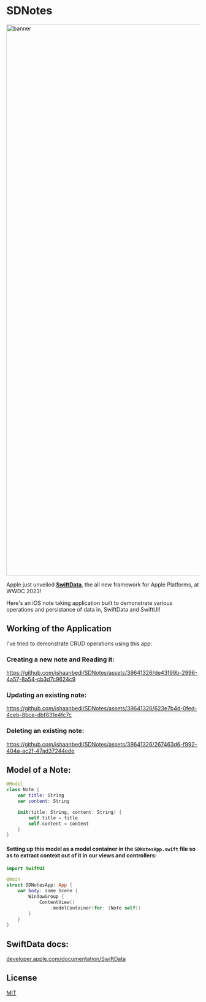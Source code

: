 
# SDNotes
<img width="1440" alt="banner" src="https://github.com/ishaanbedi/SDNotes/assets/39641326/d2cb42cb-7233-4d21-a8b9-33b12030d2d1">

Apple just unveiled [**SwiftData**](https://developer.apple.com/xcode/swiftdata/), the all new framework for Apple Platforms, at WWDC 2023!

Here's an iOS note taking application built to demonstrate various operations and persistance of data in, SwiftData and SwiftUI!


## Working of the Application

I've tried to demonstrate CRUD operations using this app:

### Creating a new note and Reading it:

https://github.com/ishaanbedi/SDNotes/assets/39641326/de43f99b-2996-4a57-8a54-cb3d7c9624c9

### Updating an existing note:

https://github.com/ishaanbedi/SDNotes/assets/39641326/623e7b4d-0fed-4ceb-8bce-dbf831e4fc7c

### Deleting an existing note:
https://github.com/ishaanbedi/SDNotes/assets/39641326/267463d6-f992-404a-ac2f-47ad37244ede

## Model of a Note:
```swift
@Model
class Note {
    var title: String
    var content: String

    init(title: String, content: String) {
        self.title = title
        self.content = content
    }
}
```

#### Setting up this model as a model container in the `SDNotesApp.swift` file so as to extract context out of it in our views and controllers:

```swift #8
import SwiftUI

@main
struct SDNotesApp: App {
    var body: some Scene {
        WindowGroup {
            ContentView()
                .modelContainer(for: [Note.self])
        }
    }
}

```
## SwiftData docs:
[developer.apple.com/documentation/SwiftData](https://developer.apple.com/documentation/SwiftData)

## License

[MIT](https://choosealicense.com/licenses/mit/)
